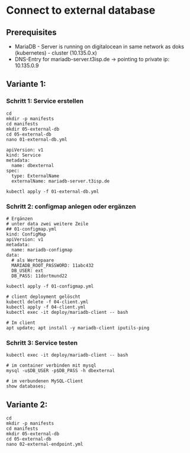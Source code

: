 # Connect to external database 

## Prerequisites 

  * MariaDB - Server is running on digitalocean in same network as doks (kubernetes) - cluster (10.135.0.x) 
  * DNS-Entry for mariadb-server.t3isp.de -> pointing to private ip: 10.135.0.9

## Variante 1:

### Schritt 1: Service erstellen 

```
cd 
mkdir -p manifests
cd manifests
mkdir 05-external-db 
cd 05-external-db 
nano 01-external-db.yml
```

```
apiVersion: v1
kind: Service
metadata:
  name: dbexternal
spec:
  type: ExternalName
  externalName: mariadb-server.t3isp.de
```

```
kubectl apply -f 01-external-db.yml 
```

### Schritt 2: configmap anlegen oder ergänzen 

```
# Ergänzen 
# unter data zwei weitere Zeile 
## 01-configmap.yml
kind: ConfigMap
apiVersion: v1
metadata:
  name: mariadb-configmap
data:
  # als Wertepaare
  MARIADB_ROOT_PASSWORD: 11abc432
  DB_USER: ext
  DB_PASS: 11dortmund22
```

```
kubectl apply -f 01-configmap.yml  
```

```
# client deployment gelöscht 
kubectl delete -f 04-client.yml
kubectl apply -f 04-client.yml 
kubectl exec -it deploy/mariadb-client -- bash 
```

```
# Im client 
apt update; apt install -y mariadb-client iputils-ping 
```


### Schritt 3: Service testen 

```
kubectl exec -it deploy/mariadb-client -- bash
```

```
# im container verbinden mit mysql 
mysql -u$DB_USER -p$DB_PASS -h dbexternal
```

```
# im verbundenen MySQL-Client 
show databases;
```


## Variante 2:

```
cd 
mkdir -p manifests
cd manifests
mkdir 05-external-db 
cd 05-external-db 
nano 02-external-endpoint.yml
```

